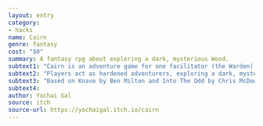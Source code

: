 ```yaml
---
layout: entry
category:
- hacks
name: Cairn
genre: fantasy
cost: "$0"
summary: A fantasy rpg about exploring a dark, mysterious Wood.
subtext1: "Cairn is an adventure game for one facilitator (the Warden) and at least one other player."
subtext2: "Players act as hardened adventurers, exploring a dark, mysterious Wood filled with strange folk, hidden treasure and unspeakable monstrosities."
subtext3: "Based on Knave by Ben Milton and Into The Odd by Chris McDowall, Cairn is an attempt at making Into The Odd semi-compatible with popular OSR settings like Dolmenwood."
subtext4:
author: Yochai Gal
source: itch
source-url: https://yochaigal.itch.io/cairn
---
```

